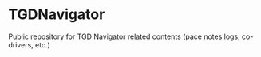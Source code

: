 # TGDNavigator
Public repository for TGD Navigator related contents (pace notes logs, co-drivers, etc.)
